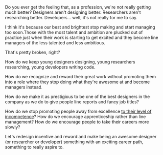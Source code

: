 

Do you ever get the feeling that, as a profession, we're not really getting much better? Designers aren't
designing better. Researchers aren't researching better. Developers... well, it's not really for me to
say.

I think it's because our best and brightest stop making and start managing too soon.Those with the most talent
and ambition are plucked out of practice just when their work is starting to get excited and they become line
managers of the less talented and less ambitious.

That's pretty broken, right?

How do we keep young designers designing, young researchers researching, young developers writing code. 

How do we recognize and reward their great work without promoting them into a role where they stop doing what
they're awesome at and become managers instead.

How do we make it as prestigious to be one of the best designers in the company as we do to give people line
reports and fancy job titles?

How do we stop promoting people away from excellence [to their level of
incompetence](http://en.wikipedia.org/wiki/Peter_Principle)? How do we encourage apprenticeship rather than
line management? How do we encourage people to take their careers more slowly?

Let's redesign incentive and reward and make being an awesome designer (or researcher or developer) something
with an exciting career path, something to really aspire to.